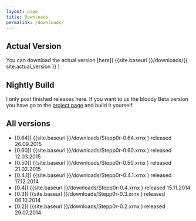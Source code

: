 ```yaml
---
layout: page
title: Downloads
permalink: /downloads/
---
```




## Actual Version

You can download the actual version [here]( {{site.baseurl }}/downloads/{{ site.actual_version }} )

## Nightly Build

I only post finished releases here. If you want to us the bloody Beta version you have go to the 
[project page](https://github.com/mrVanDalo/stepp0r/tree/develop) and build it yourself.

## All versions

* [0.64]( {{site.baseurl }}/downloads/Stepp0r-0.64.xrnx ) released 26.09.2015
* [0.60]( {{site.baseurl }}/downloads/Stepp0r-0.60.xrnx ) released 12.03.2015
* [0.50]( {{site.baseurl }}/downloads/Stepp0r-0.50.xrnx ) released 21.02.2015
* [0.4.1]( {{site.baseurl }}/downloads/Stepp0r-0.4.1.xrnx ) released 17.12.2014
* [0.4]( {{site.baseurl }}/downloads/Stepp0r-0.4.xrnx ) released 15.11.2014
* [0.3]( {{site.baseurl }}/downloads/Stepp0r-0.3.xrnx ) released 06.10.2014
* [0.2]( {{site.baseurl }}/downloads/Stepp0r-0.2.xrnx ) released 29.07.2014
